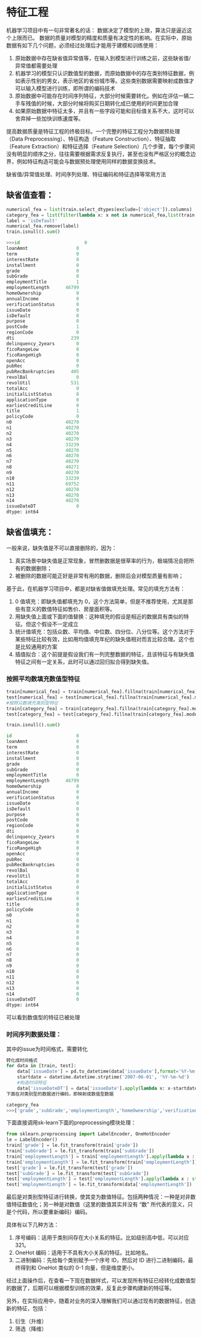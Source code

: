 # 特征工程
机器学习项目中有一句非常著名的话： 数据决定了模型的上限，算法只是逼近这个上限而已。
数据的质量对模型的精度和质量有决定性的影响。在实际中，原始数据有如下几个问题，必须经过处理后才能用于建模和训练使用：

 1. 原始数据中存在缺省值异常值等，在输入到模型进行训练之前，这些缺省值/异常值都需要处理
 2. 机器学习的模型只认识数值型的数据，而原始数据中的存在类别特征数据，例如表示性别的男女，表示地区的省份城市等。这些类别数据需要映射成数值才可以输入模型进行训练，即所谓的编码技术
 3. 原始数据中可能存在时间序列特征，大部分时候需要转化。例如在评估一辆二手车残值的时候，大部分时候将购买日期转化成已使用的时间更加合理
 4. 如果原始数据中特征太多，并且有一些字段可能和目标值关系不大，这时可以舍弃掉一些加快训练速度等。

提高数据质量是特征工程的终极目标。一个完整的特征工程分为数据预处理（Data Preprocessing）、特征构造（Feature Construction）、特征抽取（Feature Extraction）和特征选择（Feature Selection）几个步骤，每个步骤间没有明显的顺序之分，往往需要根据需求反复执行，甚至也没有严格区分的概念边界，例如特征构造可能会与数据预处理使用同样的数据变换技术。

缺省值/异常值处理、时间序列处理、特征编码和特征选择等常用方法


## 缺省值查看：
```py
numerical_fea = list(train.select_dtypes(exclude=['object']).columns)
category_fea = list(filter(lambda x: x not in numerical_fea,list(train.columns)))
label = 'isDefault'
numerical_fea.remove(label)
train.isnull().sum()

>>>id                        0
loanAmnt                  0
term                      0
interestRate              0
installment               0
grade                     0
subGrade                  0
employmentTitle           1
employmentLength      46799
homeOwnership             0
annualIncome              0
verificationStatus        0
issueDate                 0
isDefault                 0
purpose                   0
postCode                  1
regionCode                0
dti                     239
delinquency_2years        0
ficoRangeLow              0
ficoRangeHigh             0
openAcc                   0
pubRec                    0
pubRecBankruptcies      405
revolBal                  0
revolUtil               531
totalAcc                  0
initialListStatus         0
applicationType           0
earliesCreditLine         0
title                     1
policyCode                0
n0                    40270
n1                    40270
n2                    40270
n3                    40270
n4                    33239
n5                    40270
n6                    40270
n7                    40270
n8                    40271
n9                    40270
n10                   33239
n11                   69752
n12                   40270
n13                   40270
n14                   40270
issueDateDT               0
dtype: int64
```
## 缺省值填充：
一般来说，缺失值是不可以直接删除的，因为：

 1. 真实场景中缺失值是正常现象，冒然删数据是很草率的行为，极端情况会把所有的数据删除；
 2. 被删除的数据可能正好是非常有用的数据，删除后会对模型质量有影响；
 
基于此，在机器学习项目中，都是对缺省值做填充处理。常见的填充方法有：
 
 
1. 0 值填充：即缺失值都填充为 0，这个方法简单，但是不推荐使用，尤其是那些有意义的数值特征如售价、房屋面积等。
2. 用缺失值上面或下面的值替换：这种填充的假设是相近的数据具有类似的特征。但这个假设不一定成立
3. 统计值填充：包括众数、平均值、中位数、四分位、八分位等。这个方法对于某些特征比较有效，比如用均值填充年纪的缺失值相对而言比较合理。这个也是比较通用的方案
4. 插值拟合：这个前提是假设我们有一列完整数据的特征，且该特征与有缺失值特征之间有一定关系，此时可以通过回归拟合得到缺失值。

### 按照平均数填充数值型特征
```py
train[numerical_fea] = train[numerical_fea].fillna(train[numerical_fea].median())
test[numerical_fea] = test[numerical_fea].fillna(train[numerical_fea].median())
#按照众数填充类别型特征
train[category_fea] = train[category_fea].fillna(train[category_fea].mode())
test[category_fea] = test[category_fea].fillna(train[category_fea].mode())

train.isnull().sum()

id                        0
loanAmnt                  0
term                      0
interestRate              0
installment               0
grade                     0
subGrade                  0
employmentTitle           0
employmentLength      46799
homeOwnership             0
annualIncome              0
verificationStatus        0
issueDate                 0
isDefault                 0
purpose                   0
postCode                  0
regionCode                0
dti                       0
delinquency_2years        0
ficoRangeLow              0
ficoRangeHigh             0
openAcc                   0
pubRec                    0
pubRecBankruptcies        0
revolBal                  0
revolUtil                 0
totalAcc                  0
initialListStatus         0
applicationType           0
earliesCreditLine         0
title                     0
policyCode                0
n0                        0
n1                        0
n2                        0
n3                        0
n4                        0
n5                        0
n6                        0
n7                        0
n8                        0
n9                        0
n10                       0
n11                       0
n12                       0
n13                       0
n14                       0
issueDateDT               0
dtype: int64
```
可以看到数值型的特征已被处理

### 时间序列数据处理：
其中的issue为时间格式，需要转化
```py
转化成时间格式
for data in [train, test]:
    data['issueDate'] = pd.to_datetime(data['issueDate'],format='%Y-%m-%d')
    startdate = datetime.datetime.strptime('2007-06-01', '%Y-%m-%d')
    #构造时间特征
    data['issueDateDT'] = data['issueDate'].apply(lambda x: x-startdate).dt.days
下面在对类别型的数据进行编码，即映射成数值型数据

category_fea
>>>['grade','subGrade','employmentLength','homeOwnership','verificationStatus','purpose']
```
下面直接调用sk-learn下面的preprocessing模块处理：
```py
from sklearn.preprocessing import LabelEncoder, OneHotEncoder
le = LabelEncoder()
train['grade'] = le.fit_transform(train['grade'])
train['subGrade'] = le.fit_transform(train['subGrade'])
train['employmentLength'] = train['employmentLength'].apply(lambda x : str(x))
train['employmentLength'] = le.fit_transform(train['employmentLength'])
test['grade'] = le.fit_transform(test['grade'])
test['subGrade'] = le.fit_transform(test['subGrade'])
test['employmentLength'] = test['employmentLength'].apply(lambda x : str(x))
test['employmentLength'] = le.fit_transform(data['employmentLength'])
```
最后是对类别型特征进行转换，使其变为数值特征。包括两种情况：一种是对非数值特征数值化；另一种是对数值（这里的数值其实并没有 “数” 所代表的意义，只是个代码，所以要重新编码）编码。

具体有以下几种方法：

1. 序号编码：适用于类别间存在大小关系的特征。比如级别高中低，可以对应 321。
2. OneHot 编码：适用于不具有大小关系的特征。比如地名。
3. 二进制编码：先给每个类别赋予一个序号 ID，然后对 ID 进行二进制编码，最终得到和 OneHot 类似的 0-1 向量，但是维度更小。
 
经过上面操作后，在查看一下现在数据样式，可以发现所有特征已经转化成数值型的数据了，后期可以根据模型训练的效果，反复此步骤构建新的特征等。

另外，在实际应用中，随着对业务的深入理解我们可以通过现有的数据特征，创造新的特征，包括：

1. 衍生（升维）
2. 筛选（降维）


